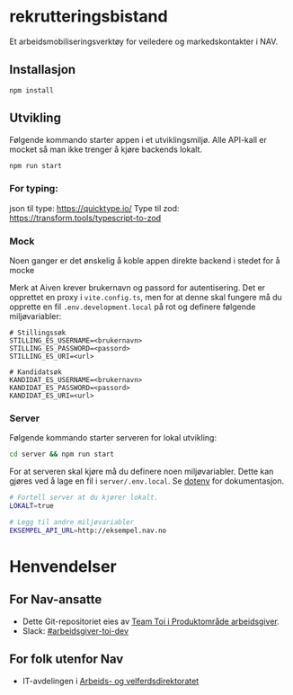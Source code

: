 # rekrutteringsbistand

Et arbeidsmobiliseringsverktøy for veiledere og markedskontakter i NAV.

## Installasjon

```
npm install
```

## Utvikling

Følgende kommando starter appen i et utviklingsmiljø. Alle API-kall er mocket så man ikke trenger å kjøre backends lokalt.

```sh
npm run start
```


### For typing:
json til type: https://quicktype.io/
Type til zod: https://transform.tools/typescript-to-zod


### Mock

Noen ganger er det ønskelig å koble appen direkte backend i stedet for å mocke 


Merk at Aiven krever brukernavn og passord for autentisering. Det er opprettet en proxy i `vite.config.ts`, men for at denne skal fungere må du opprette en fil `.env.development.local` på rot og definere følgende miljøvariabler:

```
# Stillingssøk
STILLING_ES_USERNAME=<brukernavn>
STILLING_ES_PASSWORD=<passord>
STILLING_ES_URI=<url>

# Kandidatsøk
KANDIDAT_ES_USERNAME=<brukernavn>
KANDIDAT_ES_PASSWORD=<passord>
KANDIDAT_ES_URI=<url>
```

### Server

Følgende kommando starter serveren for lokal utvikling:

```sh
cd server && npm run start
```

For at serveren skal kjøre må du definere noen miljøvariabler. Dette kan gjøres ved å lage en fil i `server/.env.local`. Se [dotenv](https://github.com/motdotla/dotenv) for dokumentasjon.

```sh
# Fortell server at du kjører lokalt.
LOKALT=true

# Legg til andre miljøvariabler
EKSEMPEL_API_URL=http://eksempel.nav.no
```

# Henvendelser

## For Nav-ansatte
* Dette Git-repositoriet eies av [Team Toi i Produktområde arbeidsgiver](https://teamkatalog.nav.no/team/76f378c5-eb35-42db-9f4d-0e8197be0131).
* Slack: [#arbeidsgiver-toi-dev](https://nav-it.slack.com/archives/C02HTU8DBSR)

## For folk utenfor Nav
* IT-avdelingen i [Arbeids- og velferdsdirektoratet](https://www.nav.no/no/NAV+og+samfunn/Kontakt+NAV/Relatert+informasjon/arbeids-og-velferdsdirektoratet-kontorinformasjon)

